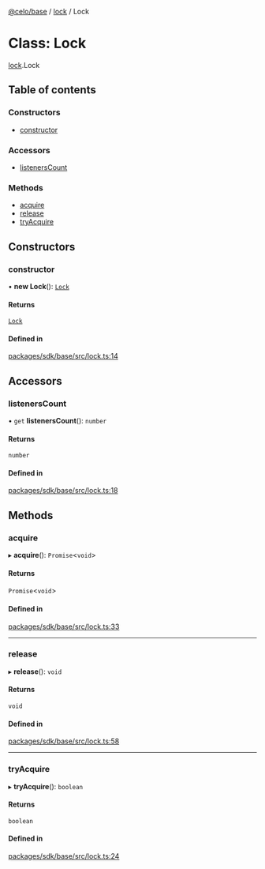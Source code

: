 [@celo/base](../README.md) / [lock](../modules/lock.md) / Lock

# Class: Lock

[lock](../modules/lock.md).Lock

## Table of contents

### Constructors

- [constructor](lock.Lock.md#constructor)

### Accessors

- [listenersCount](lock.Lock.md#listenerscount)

### Methods

- [acquire](lock.Lock.md#acquire)
- [release](lock.Lock.md#release)
- [tryAcquire](lock.Lock.md#tryacquire)

## Constructors

### constructor

• **new Lock**(): [`Lock`](lock.Lock.md)

#### Returns

[`Lock`](lock.Lock.md)

#### Defined in

[packages/sdk/base/src/lock.ts:14](https://github.com/celo-org/developer-tooling/blob/master/packages/sdk/base/src/lock.ts#L14)

## Accessors

### listenersCount

• `get` **listenersCount**(): `number`

#### Returns

`number`

#### Defined in

[packages/sdk/base/src/lock.ts:18](https://github.com/celo-org/developer-tooling/blob/master/packages/sdk/base/src/lock.ts#L18)

## Methods

### acquire

▸ **acquire**(): `Promise`\<`void`\>

#### Returns

`Promise`\<`void`\>

#### Defined in

[packages/sdk/base/src/lock.ts:33](https://github.com/celo-org/developer-tooling/blob/master/packages/sdk/base/src/lock.ts#L33)

___

### release

▸ **release**(): `void`

#### Returns

`void`

#### Defined in

[packages/sdk/base/src/lock.ts:58](https://github.com/celo-org/developer-tooling/blob/master/packages/sdk/base/src/lock.ts#L58)

___

### tryAcquire

▸ **tryAcquire**(): `boolean`

#### Returns

`boolean`

#### Defined in

[packages/sdk/base/src/lock.ts:24](https://github.com/celo-org/developer-tooling/blob/master/packages/sdk/base/src/lock.ts#L24)
